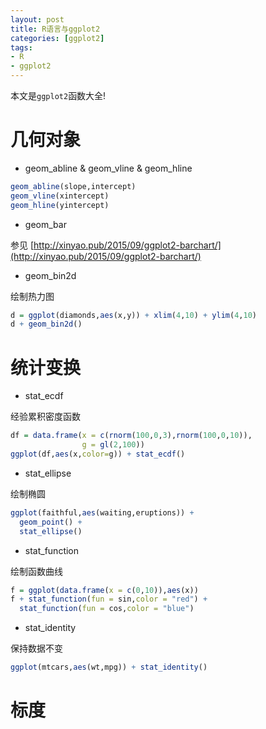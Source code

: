 ```yaml
---
layout: post
title: R语言与ggplot2
categories: [ggplot2]
tags:
- R
- ggplot2
---
```


本文是`ggplot2`函数大全!

# 几何对象

- geom_abline & geom_vline & geom_hline

```r
geom_abline(slope,intercept)
geom_vline(xintercept)
geom_hline(yintercept)
```

- geom_bar

参见 [http://xinyao.pub/2015/09/ggplot2-barchart/](http://xinyao.pub/2015/09/ggplot2-barchart/)

- geom_bin2d

绘制热力图

```r
d = ggplot(diamonds,aes(x,y)) + xlim(4,10) + ylim(4,10)
d + geom_bin2d()
```


# 统计变换

- stat_ecdf

经验累积密度函数

```r
df = data.frame(x = c(rnorm(100,0,3),rnorm(100,0,10)),
                g = gl(2,100))
ggplot(df,aes(x,color=g)) + stat_ecdf()
```

- stat_ellipse

绘制椭圆

```r
ggplot(faithful,aes(waiting,eruptions)) +
  geom_point() +
  stat_ellipse()
```

- stat_function

绘制函数曲线

```r
f = ggplot(data.frame(x = c(0,10)),aes(x))
f + stat_function(fun = sin,color = "red") +
  stat_function(fun = cos,color = "blue")
```

- stat_identity

保持数据不变

```r
ggplot(mtcars,aes(wt,mpg)) + stat_identity()
```


# 标度
